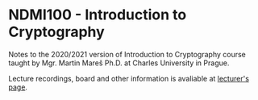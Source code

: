 # NDMI100 - Introduction to Cryptography
Notes to the 2020/2021 version of Introduction to Cryptography course taught by Mgr. Martin Mareš Ph.D. at Charles University in Prague.

Lecture recordings, board and other information is avaliable at [lecturer's page](http://mj.ucw.cz/vyuka/2021/kry/).
